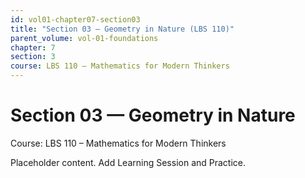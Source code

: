 ```yaml
---
id: vol01-chapter07-section03
title: "Section 03 — Geometry in Nature (LBS 110)"
parent_volume: vol-01-foundations
chapter: 7
section: 3
course: LBS 110 – Mathematics for Modern Thinkers
---
```


# Section 03 — Geometry in Nature
Course: LBS 110 – Mathematics for Modern Thinkers

Placeholder content. Add Learning Session and Practice.


